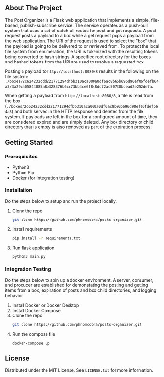 ## About The Project

The Post Organizer is a Flask web application that implements a simple, file-based, publish-subscribe service. The service operates as a push-pull system that uses a set of catch-all routes for post and get requests. A post request posts a payload to a box while a get request pops a payload from the web application. The URI of the request is used to select the "box" that the payload is going to be delivered to or retrieved from. To protect the local file system from enumeration, the URI is tokenized with the resulting tokens being converted to hash strings. A specified root directory for the boxes and hashed tokens from the URI are used to resolve a requested box.

Posting a payload to `http://localhost:8080/8` results in the following on the file system:
`./boxes/2c624232cdd221771294dfbb310aca000a0df6ac8b66b696d90ef06fdefb64a3/3a29ca05844085a8b328376b6cc73bb4ce6f848dc72ac50730bcead2e252de7a`.

When getting a payload from `http://localhost:8080/8`, a file is read from the box (`./boxes/2c624232cdd221771294dfbb310aca000a0df6ac8b66b696d90ef06fdefb64a3`) and both served in the HTTP response and deleted from the file system. If payloads are left in the box for a configured amount of time, they are considered expired and are simply deleted. Any box directory or child directory that is empty is also removed as part of the expiration process.

## Getting Started

### Prerequisites

* Python3
* Python Pip
* Docker (for integration testing)

### Installation

Do the steps below to setup and run the project locally.

1. Clone the repo
   ```sh
   git clone https://github.com/phnomcobra/posts-organizer.git
   ```
2. Install requirements
   ```sh
   pip install -r requirements.txt
   ```
3. Run flask application
   ```sh
   python3 main.py
   ```

### Integration Testing

Do the steps below to spin up a docker environment. A server, consumer, and
producer are established for demonstating the posting and getting items from a
box, expiration of posts and box child directories, and logging behavior.

1. Install Docker or Docker Desktop
2. Install Docker Compose
3. Clone the repo
   ```sh
   git clone https://github.com/phnomcobra/posts-organizer.git
   ```
4. Run the compose file
   ```sh
   docker-compose up
   ```

## License

Distributed under the MIT License. See `LICENSE.txt` for more information.

